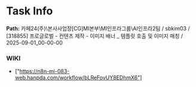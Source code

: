 # Task Info

**Path:** 카페24(주)\본사사업장\[CG]MI본부\MI인프라그룹\AI인프라2팀 / sbkim03 / [318855] 프로글로벌 - 컨텐츠 제작 - 이미지 배너 _ 템플릿 호출 및 이미지 매칭 / 2025-09-01_00-00-00

### WIKI
- ["https://n8n-mi-083-web.hanpda.com/workflow/bLReFovUY8EDhmX6"]


